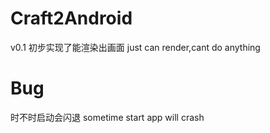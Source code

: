 # Craft2Android
v0.1
初步实现了能渲染出画面
just can render,cant do anything
# Bug
时不时启动会闪退
sometime start app will crash